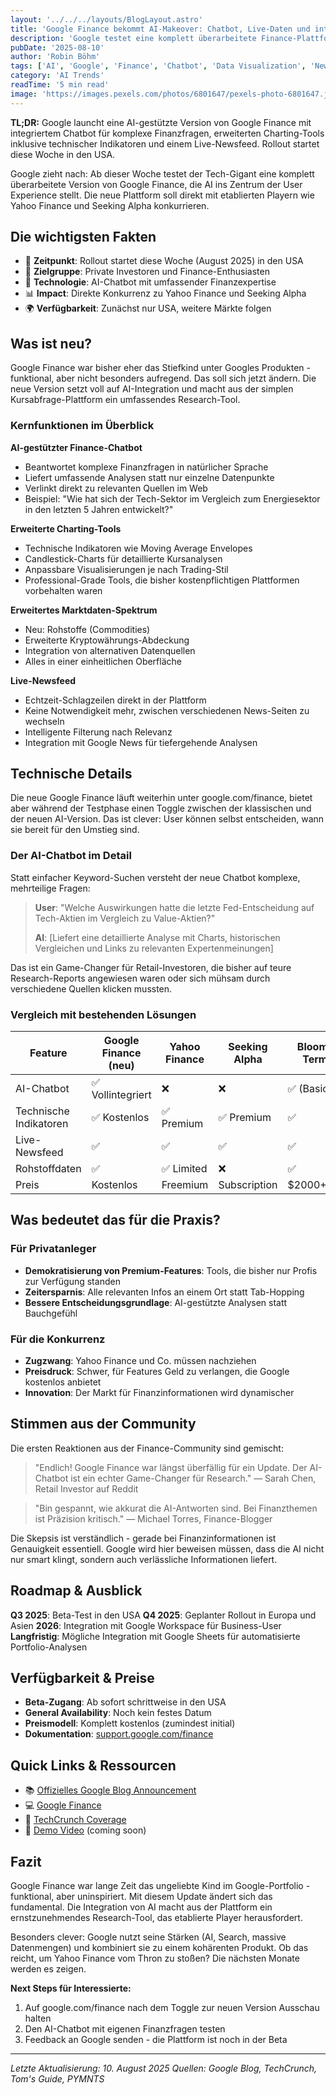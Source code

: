 ```yaml
---
layout: '../../../layouts/BlogLayout.astro'
title: 'Google Finance bekommt AI-Makeover: Chatbot, Live-Daten und intelligente Charts'
description: 'Google testet eine komplett überarbeitete Finance-Plattform mit AI-Chatbot, erweiterten Charts und Echtzeit-News - ab sofort in den USA.'
pubDate: '2025-08-10'
author: 'Robin Böhm'
tags: ['AI', 'Google', 'Finance', 'Chatbot', 'Data Visualization', 'News']
category: 'AI Trends'
readTime: '5 min read'
image: 'https://images.pexels.com/photos/6801647/pexels-photo-6801647.jpeg?auto=compress&cs=tinysrgb&w=1200&h=600&dpr=2'
---
```


**TL;DR:** Google launcht eine AI-gestützte Version von Google Finance mit integriertem Chatbot für komplexe Finanzfragen, erweiterten Charting-Tools inklusive technischer Indikatoren und einem Live-Newsfeed. Rollout startet diese Woche in den USA.

Google zieht nach: Ab dieser Woche testet der Tech-Gigant eine komplett überarbeitete Version von Google Finance, die AI ins Zentrum der User Experience stellt. Die neue Plattform soll direkt mit etablierten Playern wie Yahoo Finance und Seeking Alpha konkurrieren.

## Die wichtigsten Fakten

- 📅 **Zeitpunkt**: Rollout startet diese Woche (August 2025) in den USA
- 🎯 **Zielgruppe**: Private Investoren und Finance-Enthusiasten
- 🔧 **Technologie**: AI-Chatbot mit umfassender Finanzexpertise
- 📊 **Impact**: Direkte Konkurrenz zu Yahoo Finance und Seeking Alpha
- 🌍 **Verfügbarkeit**: Zunächst nur USA, weitere Märkte folgen

## Was ist neu?

Google Finance war bisher eher das Stiefkind unter Googles Produkten - funktional, aber nicht besonders aufregend. Das soll sich jetzt ändern. Die neue Version setzt voll auf AI-Integration und macht aus der simplen Kursabfrage-Plattform ein umfassendes Research-Tool.

### Kernfunktionen im Überblick

**AI-gestützter Finance-Chatbot**
- Beantwortet komplexe Finanzfragen in natürlicher Sprache
- Liefert umfassende Analysen statt nur einzelne Datenpunkte
- Verlinkt direkt zu relevanten Quellen im Web
- Beispiel: "Wie hat sich der Tech-Sektor im Vergleich zum Energiesektor in den letzten 5 Jahren entwickelt?"

**Erweiterte Charting-Tools**
- Technische Indikatoren wie Moving Average Envelopes
- Candlestick-Charts für detaillierte Kursanalysen
- Anpassbare Visualisierungen je nach Trading-Stil
- Professional-Grade Tools, die bisher kostenpflichtigen Plattformen vorbehalten waren

**Erweitertes Marktdaten-Spektrum**
- Neu: Rohstoffe (Commodities)
- Erweiterte Kryptowährungs-Abdeckung
- Integration von alternativen Datenquellen
- Alles in einer einheitlichen Oberfläche

**Live-Newsfeed**
- Echtzeit-Schlagzeilen direkt in der Plattform
- Keine Notwendigkeit mehr, zwischen verschiedenen News-Seiten zu wechseln
- Intelligente Filterung nach Relevanz
- Integration mit Google News für tiefergehende Analysen

## Technische Details

Die neue Google Finance läuft weiterhin unter google.com/finance, bietet aber während der Testphase einen Toggle zwischen der klassischen und der neuen AI-Version. Das ist clever: User können selbst entscheiden, wann sie bereit für den Umstieg sind.

### Der AI-Chatbot im Detail

Statt einfacher Keyword-Suchen versteht der neue Chatbot komplexe, mehrteilige Fragen:

> **User**: "Welche Auswirkungen hatte die letzte Fed-Entscheidung auf Tech-Aktien im Vergleich zu Value-Aktien?"
> 
> **AI**: [Liefert eine detaillierte Analyse mit Charts, historischen Vergleichen und Links zu relevanten Expertenmeinungen]

Das ist ein Game-Changer für Retail-Investoren, die bisher auf teure Research-Reports angewiesen waren oder sich mühsam durch verschiedene Quellen klicken mussten.

### Vergleich mit bestehenden Lösungen

| Feature | Google Finance (neu) | Yahoo Finance | Seeking Alpha | Bloomberg Terminal |
|---------|---------------------|---------------|---------------|-------------------|
| AI-Chatbot | ✅ Vollintegriert | ❌ | ❌ | ✅ (Basic) |
| Technische Indikatoren | ✅ Kostenlos | ✅ Premium | ✅ Premium | ✅ |
| Live-Newsfeed | ✅ | ✅ | ✅ | ✅ |
| Rohstoffdaten | ✅ | ✅ Limited | ❌ | ✅ |
| Preis | Kostenlos | Freemium | Subscription | $2000+/Monat |

## Was bedeutet das für die Praxis?

### Für Privatanleger
- **Demokratisierung von Premium-Features**: Tools, die bisher nur Profis zur Verfügung standen
- **Zeitersparnis**: Alle relevanten Infos an einem Ort statt Tab-Hopping
- **Bessere Entscheidungsgrundlage**: AI-gestützte Analysen statt Bauchgefühl

### Für die Konkurrenz
- **Zugzwang**: Yahoo Finance und Co. müssen nachziehen
- **Preisdruck**: Schwer, für Features Geld zu verlangen, die Google kostenlos anbietet
- **Innovation**: Der Markt für Finanzinformationen wird dynamischer

## Stimmen aus der Community

Die ersten Reaktionen aus der Finance-Community sind gemischt:

> "Endlich! Google Finance war längst überfällig für ein Update. Der AI-Chatbot ist ein echter Game-Changer für Research."
> — Sarah Chen, Retail Investor auf Reddit

> "Bin gespannt, wie akkurat die AI-Antworten sind. Bei Finanzthemen ist Präzision kritisch."
> — Michael Torres, Finance-Blogger

Die Skepsis ist verständlich - gerade bei Finanzinformationen ist Genauigkeit essentiell. Google wird hier beweisen müssen, dass die AI nicht nur smart klingt, sondern auch verlässliche Informationen liefert.

## Roadmap & Ausblick

**Q3 2025**: Beta-Test in den USA
**Q4 2025**: Geplanter Rollout in Europa und Asien
**2026**: Integration mit Google Workspace für Business-User
**Langfristig**: Mögliche Integration mit Google Sheets für automatisierte Portfolio-Analysen

## Verfügbarkeit & Preise

- **Beta-Zugang**: Ab sofort schrittweise in den USA
- **General Availability**: Noch kein festes Datum
- **Preismodell**: Komplett kostenlos (zumindest initial)
- **Dokumentation**: [support.google.com/finance](https://support.google.com/finance)

## Quick Links & Ressourcen

- 📚 [Offizielles Google Blog Announcement](https://blog.google/products/search/google-finance-ai/)
- 💻 [Google Finance](https://google.com/finance)
- 📰 [TechCrunch Coverage](https://techcrunch.com/2025/08/08/google-tests-revamped-google-finance-with-ai-upgrades-live-news-feed/)
- 🎥 [Demo Video](https://www.youtube.com/google) (coming soon)

## Fazit

Google Finance war lange Zeit das ungeliebte Kind im Google-Portfolio - funktional, aber uninspiriert. Mit diesem Update ändert sich das fundamental. Die Integration von AI macht aus der Plattform ein ernstzunehmendes Research-Tool, das etablierte Player herausfordert.

Besonders clever: Google nutzt seine Stärken (AI, Search, massive Datenmengen) und kombiniert sie zu einem kohärenten Produkt. Ob das reicht, um Yahoo Finance vom Thron zu stoßen? Die nächsten Monate werden es zeigen.

**Next Steps für Interessierte:**
1. Auf google.com/finance nach dem Toggle zur neuen Version Ausschau halten
2. Den AI-Chatbot mit eigenen Finanzfragen testen
3. Feedback an Google senden - die Plattform ist noch in der Beta

---

*Letzte Aktualisierung: 10. August 2025*
*Quellen: Google Blog, TechCrunch, Tom's Guide, PYMNTS*